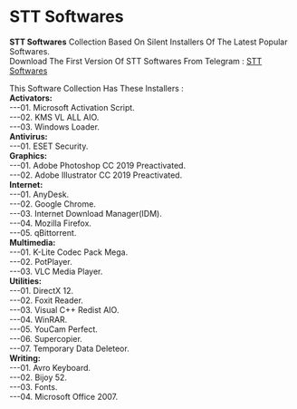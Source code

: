# STT Softwares
**STT Softwares** Collection Based On Silent Installers Of The Latest Popular Softwares.<br>
Download The First Version Of STT Softwares From Telegram : [STT Softwares](https://t.me/shimultechtips_files/73)<br>

This Software Collection Has These Installers :<br>
**Activators:**<br>
---01. Microsoft Activation Script.<br>
---02. KMS VL ALL AIO.<br>
---03. Windows Loader.<br>
**Antivirus:**<br>
---01. ESET Security.<br>
**Graphics:**<br>
---01. Adobe Photoshop CC 2019 Preactivated.<br>
---02. Adobe Illustrator CC 2019 Preactivated.<br>
**Internet:**<br>
---01. AnyDesk.<br>
---02. Google Chrome.<br>
---03. Internet Download Manager(IDM).<br>
---04. Mozilla Firefox.<br>
---05. qBittorrent.<br>
**Multimedia:**<br>
---01. K-Lite Codec Pack Mega.<br>
---02. PotPlayer.<br>
---03. VLC Media Player.<br>
**Utilities:**<br>
---01. DirectX 12.<br>
---02. Foxit Reader.<br>
---03. Visual C++ Redist AIO.<br>
---04. WinRAR.<br>
---05. YouCam Perfect.<br>
---06. Supercopier.<br>
---07. Temporary Data Deleteor.<br>
**Writing:**<br>
---01. Avro Keyboard.<br>
---02. Bijoy 52.<br>
---03. Fonts.<br>
---04. Microsoft Office 2007.<br>
